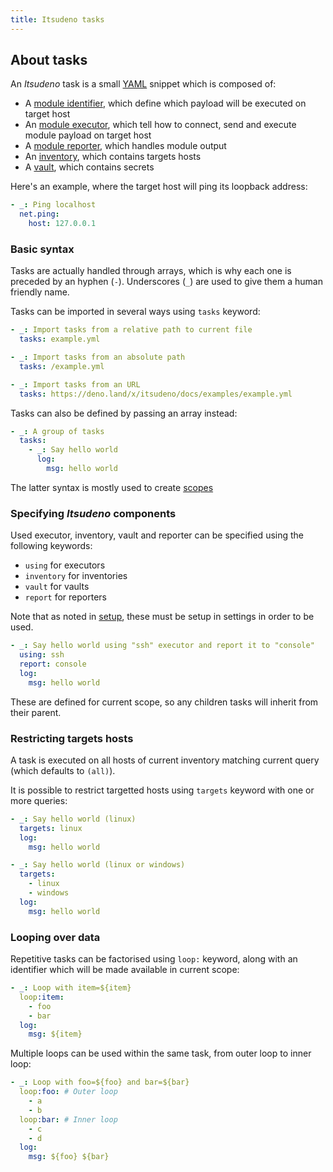 ```yaml
---
title: Itsudeno tasks
---
```


## About tasks

An *Itsudeno* task is a small [YAML](https://yaml.org/) snippet which is composed of:
- A [module identifier](/modules), which define which payload will be executed on target host
- An [module executor](/executors), which tell how to connect, send and execute module payload on target host
- A [module reporter](/reporters), which handles module output
- An [inventory](/inventories), which contains targets hosts
- A [vault](/vaults), which contains secrets

Here's an example, where the target host will ping its loopback address:
```yml
- _: Ping localhost
  net.ping:
    host: 127.0.0.1
```

### Basic syntax

Tasks are actually handled through arrays, which is why each one is preceded by an hyphen (`-`).
Underscores (`_`) are used to give them a human friendly name.

Tasks can be imported in several ways using `tasks` keyword:
```yml
- _: Import tasks from a relative path to current file
  tasks: example.yml

- _: Import tasks from an absolute path
  tasks: /example.yml

- _: Import tasks from an URL
  tasks: https://deno.land/x/itsudeno/docs/examples/example.yml
```

Tasks can also be defined by passing an array instead:
```yml
- _: A group of tasks
  tasks:
    - _: Say hello world
      log:
        msg: hello world
```

The latter syntax is mostly used to create [scopes](/yaml/scopes)

### Specifying *Itsudeno* components

Used executor, inventory, vault and reporter can be specified using the following keywords:
- `using` for executors
- `inventory` for inventories
- `vault` for vaults
- `report` for reporters

Note that as noted in [setup](/setup), these must be setup in settings in order to be used.

```yml
- _: Say hello world using "ssh" executor and report it to "console"
  using: ssh
  report: console
  log:
    msg: hello world
```

These are defined for current scope, so any children tasks will inherit from their parent.

### Restricting targets hosts

A task is executed on all hosts of current inventory matching current query (which defaults to `(all)`).

It is possible to restrict targetted hosts using `targets` keyword with one or more queries:
```yml
- _: Say hello world (linux)
  targets: linux
  log:
    msg: hello world

- _: Say hello world (linux or windows)
  targets:
    - linux
    - windows
  log:
    msg: hello world
```

### Looping over data

Repetitive tasks can be factorised using `loop:` keyword, along with an identifier which will be made available in current scope:
```yml
- _: Loop with item=${item}
  loop:item:
    - foo
    - bar
  log:
    msg: ${item}
```

Multiple loops can be used within the same task, from outer loop to inner loop:
```yml
- _: Loop with foo=${foo} and bar=${bar}
  loop:foo: # Outer loop
    - a
    - b
  loop:bar: # Inner loop
    - c
    - d
  log:
    msg: ${foo} ${bar}
```
